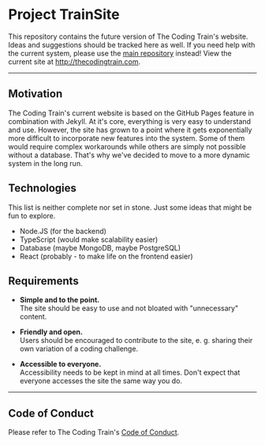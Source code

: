 Project TrainSite
=================

This repository contains the future version of The Coding Train's website.
Ideas and suggestions should be tracked here as well.
If you need help with the current system, please use the [main repository](https://github.com/codingtrain/website) instead!
View the current site at http://thecodingtrain.com.

---

## Motivation

The Coding Train's current website is based on the GitHub Pages feature in combination with Jekyll.
At it's core, everything is very easy to understand and use.
However, the site has grown to a point where it gets exponentially more difficult to incorporate new features into the system.
Some of them would require complex workarounds while others are simply not possible without a database.
That's why we've decided to move to a more dynamic system in the long run.



## Technologies

This list is neither complete nor set in stone.
Just some ideas that might be fun to explore.

- Node.JS (for the backend)
- TypeScript (would make scalability easier)
- Database (maybe MongoDB, maybe PostgreSQL)
- React (probably - to make life on the frontend easier)



## Requirements

- **Simple and to the point.**  
  The site should be easy to use and not bloated with "unnecessary" content.

- **Friendly and open.**  
  Users should be encouraged to contribute to the site, e. g. sharing their own variation of a coding challenge.

- **Accessible to everyone.**  
  Accessibility needs to be kept in mind at all times. Don't expect that everyone accesses the site the same way you do.

---

## Code of Conduct

Please refer to The Coding Train's [Code of Conduct](https://github.com/CodingTrain/Code-of-Conduct).

